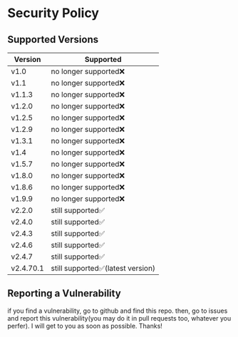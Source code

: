 # Security Policy

## Supported Versions

| Version | Supported          |
| ------- | ------------------ |
| v1.0    | no longer supported:x: |
| v1.1    | no longer supported:x: |
| v1.1.3  | no longer supported:x: |
| v1.2.0  | no longer supported:x: |
| v1.2.5  | no longer supported:x: |
| v1.2.9  | no longer supported:x: |
| v1.3.1  | no longer supported:x: |
| v1.4    | no longer supported:x: |
| v1.5.7  | no longer supported:x: |
| v1.8.0  | no longer supported:x: |
| v1.8.6  | no longer supported:x: |
| v1.9.9  | no longer supported:x: |
| v2.2.0  | still supported:white_check_mark: |
| v2.4.0  | still supported:white_check_mark: |
| v2.4.3  | still supported:white_check_mark: |
| v2.4.6  | still supported:white_check_mark: |
| v2.4.7  | still supported:white_check_mark: |
| v2.4.70.1  | still supported:white_check_mark:(latest version)|

## Reporting a Vulnerability

if you find a vulnerability, go to github and find this repo. then, go to issues and report this vulnerability(you may do it in pull requests too, whatever you perfer). I will get to you as soon as possible. Thanks!
